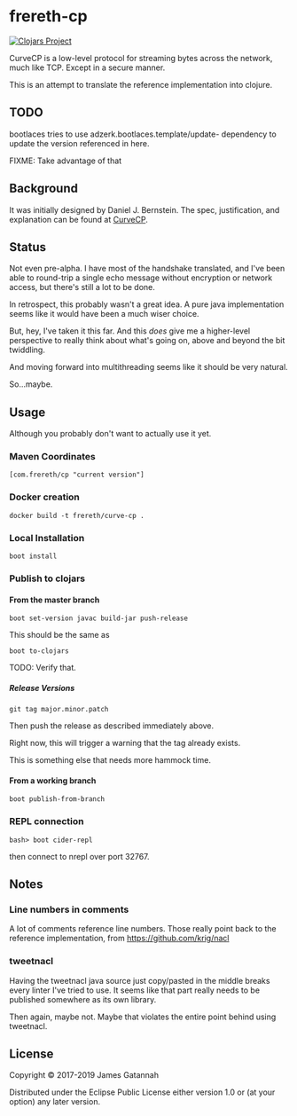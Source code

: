 # frereth-cp

[![Clojars Project](https://img.shields.io/clojars/v/com.frereth/cp.svg)](https://clojars.org/frereth/cp)

CurveCP is a low-level protocol for streaming bytes across
the network, much like TCP. Except in a secure manner.

This is an attempt to translate the reference implementation
into clojure.

## TODO

bootlaces tries to use adzerk.bootlaces.template/update-
dependency to update the version referenced in here.

FIXME: Take advantage of that

## Background

It was initially designed by Daniel J. Bernstein. The spec,
justification, and explanation can be found at
[CurveCP](http://curvecp.org/index.html "Usable
security for the Internet").

## Status

Not even pre-alpha. I have most of the handshake translated,
and I've been able to round-trip a single echo message without
encryption or network access, but there's still a lot to be done.

In retrospect, this probably wasn't a great
idea. A pure java implementation seems like it would have been
a much wiser choice.

But, hey, I've taken it this far. And this *does* give me a
higher-level perspective to really think about what's going
on, above and beyond the bit twiddling.

And moving forward into multithreading seems like it should be very
natural.

So...maybe.

## Usage

Although you probably don't want to actually use it yet.

### Maven Coordinates

    [com.frereth/cp "current version"]

### Docker creation

    docker build -t frereth/curve-cp .

### Local Installation

    boot install

### Publish to clojars

#### From the master branch

    boot set-version javac build-jar push-release

This should be the same as

    boot to-clojars

TODO: Verify that.

##### Release Versions

    git tag major.minor.patch

Then push the release as described immediately above.

Right now, this will trigger a warning that the tag already exists.

This is something else that needs more hammock time.

#### From a working branch

    boot publish-from-branch

### REPL connection

    bash> boot cider-repl

then connect to nrepl over port 32767.

## Notes

### Line numbers in comments

A lot of comments reference line numbers. Those really point
back to the reference implementation, from
https://github.com/krig/nacl

### tweetnacl

Having the tweetnacl java source just copy/pasted in the middle
breaks every linter I've tried to use. It seems like that part
really needs to be published somewhere as its own library.

Then again, maybe not. Maybe that violates the entire point
behind using tweetnacl.

## License

Copyright © 2017-2019 James Gatannah

Distributed under the Eclipse Public License either version 1.0 or (at
your option) any later version.
